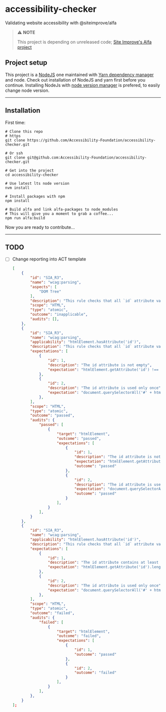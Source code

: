 # accessibility-checker
Validating website accessibility with @siteimprove/alfa

> :warning: **NOTE**
>
> This project is depending on unreleased code; [Site Improve's Alfa project](https://github.com/Siteimprove/alfa)

## Project setup

This project is a [NodeJS](https://nodejs.org/en/) one maintained with [Yarn dependency manager](https://yarnpkg.com/en/docs/getting-started) and node. Check out installation of NodeJS and yarn first before you continue. Installing NodeJs with [node version manager](https://github.com/creationix/nvm#installation) is prefered, to easily change node version.



---



## Installation

First time:

```shell
# Clone this repo
# https
git clone https://github.com/Accessibility-Foundation/accessibility-checker.git

# Or ssh
git clone git@github.com:Accessibility-Foundation/accessibility-checker.git

# Get into the project
cd accessibility-checker

# Use latest lts node version
nvm install

# Install packages with npm
npm install

# Build alfa and link alfa-packages to node_modules
# This will give you a moment to grab a coffee...
npm run alfa:build
```

Now you are ready to contribute…


---

## TODO

- [ ] Change reporting into ACT template

    ```json
    [
        {
            "id": "SIA_R3",
            "name": "wcag:parsing",
            "aspects": [
                "DOM Tree"
            ],
            "description": "This rule checks that all `id` attribute values on a single page are unique.",
            "scope": "HTML",
            "type": "atomic",
            "outcome": "inapplicable",
            "audits": [],
        },
        {
            "id": "SIA_R3",
            "name": "wcag:parsing",
            "applicability": "htmlElement.hasAttribute('id')",
            "description": "This rule checks that all `id` attribute values on a single page are unique.",
            "expectations": [
                {
                    "id": 1,
                    "description": "The id attribute is not empty",
                    "expectation": "htmlElement.getAttribute('id') !== ''",
                },
                {
                    "id": 2,
                    "description": "The id attribute is used only once",
                    "expectation": "document.querySelectorAll('#' + htmlElement.getAttribute('id')).length === 1",
                },
            ],
            "scope": "HTML",
            "type": "atomic",
            "outcome": "passed",
            "audits": {
                "passed": [
                    {
                        "target": "htmlElement",
                        "outcome": "passed",
                        "expectations": [
                            {
                                "id": 1,
                                "description": "The id attribute is not empty",
                                "expectation": "htmlElement.getAttribute('id') !== ''",
                                "outcome": "passed"
                            },
                            {
                                "id": 2,
                                "description": "The id attribute is used only once",
                                "expectation": "document.querySelectorAll('#' + htmlElement.getAttribute('id')).length === 1",
                                "outcome": "passed"
                            }
                        ],
                    }
                ],
            }
        },
        {
            "id": "SIA_R3",
            "name": "wcag:parsing",
            "applicability": "htmlElement.hasAttribute('id')",
            "description": "This rule checks that all `id` attribute values on a single page are unique.",
            "expectations": [
                {
                    "id": 1,
                    "description": "The id attribute contains at least 1 character",
                    "expectation": "htmlElement.getAttribute('id').length >= 1",
                },
                {
                    "id": 2,
                    "description": "The id attribute is used only once",
                    "expectation": "document.querySelectorAll('#' + htmlElement.getAttribute('id')).length === 1",
                },
            ],
            "scope": "HTML",
            "type": "atomic",
            "outcome": "failed",
            "audits": {
                "failed": [
                    {
                        "target": "htmlElement",
                        "outcome": "failed",
                        "expectations": [
                            {
                                "id": 1,
                                "outcome": "passed"
                            },
                            {
                                "id": 2,
                                "outcome": "failed"
                            }
                        ],
                    }
                ],
            },
        }
    ];
    ```
